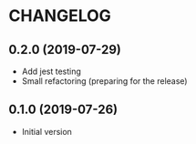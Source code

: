 CHANGELOG
=========

## 0.2.0 (2019-07-29)
* Add jest testing
* Small refactoring (preparing for the release)

## 0.1.0 (2019-07-26)
* Initial version